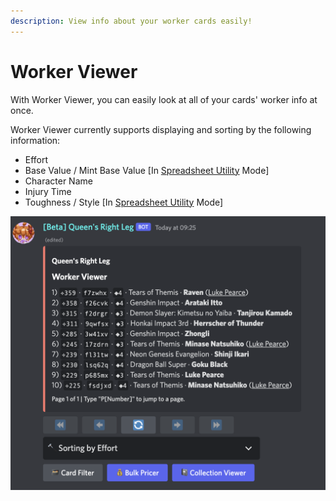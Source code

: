 ```yaml
---
description: View info about your worker cards easily!
---
```


# Worker Viewer

With Worker Viewer, you can easily look at all of your cards' worker info at once.

Worker Viewer currently supports displaying and sorting by the following information:

* Effort
* Base Value / Mint Base Value \[In [Spreadsheet Utility](spreadsheet-utility.md) Mode]
* Character Name
* Injury Time
* Toughness / Style \[In [Spreadsheet Utility](https://app.gitbook.com/s/0OfyDder0TDbYepM9qYh/\~/changes/mBNCMk7iScK78kvvS2RX/karuta-utilities/card-collection-utilities/spreadsheet-utility) Mode]

![](<../../.gitbook/assets/image (1).png>)
